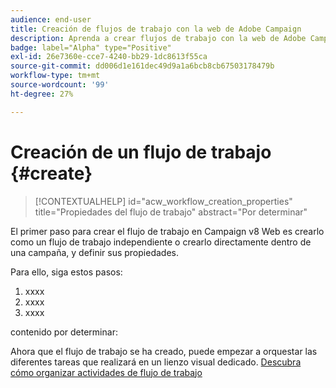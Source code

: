 ```yaml
---
audience: end-user
title: Creación de flujos de trabajo con la web de Adobe Campaign
description: Aprenda a crear flujos de trabajo con la web de Adobe Campaign
badge: label="Alpha" type="Positive"
exl-id: 26e7360e-cce7-4240-bb29-1dc8613f55ca
source-git-commit: dd006d1e161dec49d9a1a6bcb8cb67503178479b
workflow-type: tm+mt
source-wordcount: '99'
ht-degree: 27%

---
```



# Creación de un flujo de trabajo {#create}

>[!CONTEXTUALHELP]
>id="acw_workflow_creation_properties"
>title="Propiedades del flujo de trabajo"
>abstract="Por determinar"

El primer paso para crear el flujo de trabajo en Campaign v8 Web es crearlo como un flujo de trabajo independiente o crearlo directamente dentro de una campaña, y definir sus propiedades.

Para ello, siga estos pasos:

1. xxxx
1. xxxx
1. xxxx

contenido por determinar:

Ahora que el flujo de trabajo se ha creado, puede empezar a orquestar las diferentes tareas que realizará en un lienzo visual dedicado. [Descubra cómo organizar actividades de flujo de trabajo](build-workflow.md)

